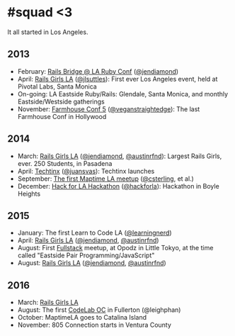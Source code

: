 # #squad <3

It all started in Los Angeles.

## 2013
- February: [Rails Bridge @ LA Ruby Conf](http://railsbridge.org/) ([@jendiamond](http://github.com/jendiamond))
- April: [Rails Girls LA](http://railsgirls.com/la_4-2013) ([@jlsuttles](http://github.com/jlsuttles)): First ever Los Angeles event, held at Pivotal Labs, Santa Monica
- On-going: LA Eastside Ruby/Rails: Glendale, Santa Monica, and monthly Eastside/Westside gatherings
- November: [Farmhouse Conf 5](http://farmhouse.co/conf/5) ([@veganstraightedge](http://github.com/veganstraightedge)): The last Farmhouse Conf in Hollywood

## 2014
- March: [Rails Girls LA](http://railsgirls.com/la_3-2014) ([@jendiamond](http://github.com/jendiamond), [@austinrfnd](http://github.com/austinrfnd)): Largest Rails Girls, ever. 250 Students, in Pasadena
- April: [Techtinx](http://www.techtinx.com/) ([@juansvas](http://github.com/juansvas)): Techtinx launches
- September: [The first Maptime LA meetup](https://www.meetup.com/ja-JP/MaptimeLA/events/204145932/) ([@csterling](http://github.com/csterling), et al.)
- December: [Hack for LA Hackathon](https://hackforladec2013.devpost.com/submissions) ([@hackforla](https://github.com/hackforla)): Hackathon in Boyle Heights

## 2015
- January: The first Learn to Code LA ([@learningnerd](http://github.com/learningnerd))
- April: [Rails Girls LA](http://railsgirls.com/la_4-2015) ([@jendiamond](http://github.com/jendiamond), [@austinrfnd](http://github.com/austinrfnd))
- August: First [Fullstack](http://fullstack.la) meetup, at Opodz in Little Tokyo, at the time called "Eastside Pair Programming/JavaScript"
- August: [Rails Girls LA](http://railsgirls.com/la_8-2015) ([@jendiamond](http://github.com/jendiamond), [@austinrfnd](http://github.com/austinrfnd))

## 2016
- March: [Rails Girls LA](http://railsgirls.com/la_3-2016)
- August: The first [CodeLab OC](https://codelaboc.github.io/) in Fullerton (@leighphan)
- October: MaptimeLA goes to Catalina Island
- November: 805 Connection starts in Ventura County
